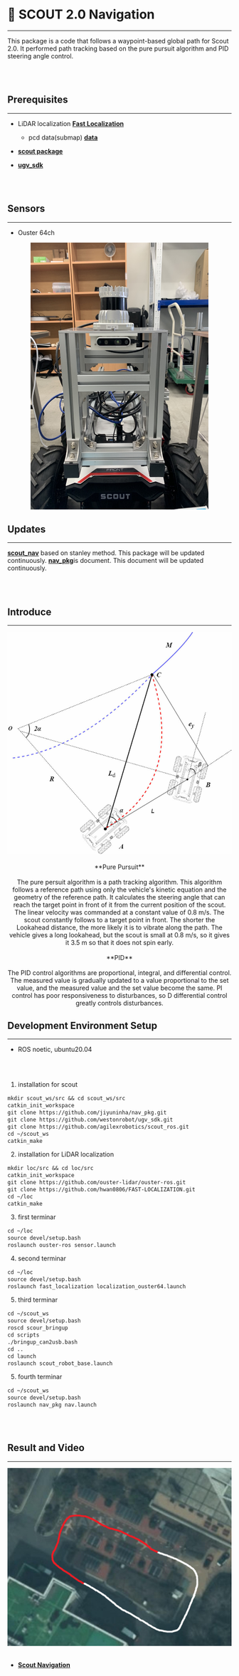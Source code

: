   
# 🚀 SCOUT 2.0 Navigation 
---

This package is a code that follows a waypoint-based global path for Scout 2.0. It performed path tracking based on the pure pursuit algorithm and PID steering angle control.


<br/><br/>

## **Prerequisites**
---
- LiDAR localization [**Fast Localization**](https://github.com/hwan0806/FAST-LOCALIZATION)
  - pcd data(submap) [**data**](https://drive.google.com/file/d/1uJNYgAl9EpmnVGMoPCPvhDYSY3XAQz-t/view?usp=sharing)
  
- [**scout package**](https://github.com/agilexrobotics/scout_ros)
- [**ugv_sdk**](https://github.com/westonrobot/ugv_sdk)

<br/><br/>

## **Sensors**
---
- Ouster 64ch 
<p align="center"><img src="./fig/mount.jpg"  width="400" height="600"/>


## **Updates**
---
[**scout_nav**](https://github.com/jiyuninha/nav_pkg_stanley) based on stanley method. This package will be updated continuously. 
[**nav_pkg**]()is document. This document will be updated continuously.

<br/><br/>

## **Introduce**
---
<p align="center"><img src="./fig/purepursuit.jpg" width="600" height="500"/>
<br/><br/>
**Pure Pursuit**
<br/><br/>
The pure persuit algorithm is a path tracking algorithm. This algorithm follows a reference path using only the vehicle's kinetic equation and the geometry of the reference path. It calculates the steering angle that can reach the target point in front of it from the current position of the scout. The linear velocity was commanded at a constant value of 0.8 m/s. The scout constantly follows to a target point in front. The shorter the Lookahead distance, the more likely it is to vibrate along the path. The vehicle gives a long lookahead, but the scout is small at 0.8 m/s, so it gives it 3.5 m so that it does not spin early.
<br/><br/>
**PID**
<br/><br/>
The PID control algorithms are proportional, integral, and differential control. The measured value is gradually updated to a value proportional to the set value, and the measured value and the set value become the same. PI control has poor responsiveness to disturbances, so D differential control greatly controls disturbances.


## **Development Environment Setup**
---
- ROS noetic, ubuntu20.04

<br/>
<br/>

1. installation for scout 
```
mkdir scout_ws/src && cd scout_ws/src
catkin_init_workspace
git clone https://github.com/jiyuninha/nav_pkg.git
git clone https://github.com/westonrobot/ugv_sdk.git
git clone https://github.com/agilexrobotics/scout_ros.git
cd ~/scout_ws
catkin_make

```

2. installation for LiDAR localization
```
mkdir loc/src && cd loc/src
catkin_init_workspace
git clone https://github.com/ouster-lidar/ouster-ros.git
git clone https://github.com/hwan0806/FAST-LOCALIZATION.git
cd ~/loc 
catkin_make
```

3. first terminar
```
cd ~/loc
source devel/setup.bash
roslaunch ouster-ros sensor.launch
```
4. second terminar
```
cd ~/loc 
source devel/setup.bash
roslaunch fast_localization localization_ouster64.launch
```
5. third terminar
```
cd ~/scout_ws 
source devel/setup.bash
roscd scour_bringup 
cd scripts 
./bringup_can2usb.bash
cd ..
cd launch 
roslaunch scout_robot_base.launch
```
5. fourth terminar
```
cd ~/scout_ws
source devel/setup.bash
roslaunch nav_pkg nav.launch
```

<br/><br/>

## **Result and Video**
---
<p align="center"><img src="./fig/globalpath.png"  width="600" height="400"/>
<br/><br/>

- [**Scout Navigation**](https://youtu.be/myETR4duN9g)

